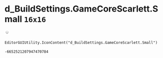 # d_BuildSettings.GameCoreScarlett.Small `16x16`
<img src="/img/d_BuildSettings.GameCoreScarlett.Small.png" width=16 height=16>

``` CSharp
EditorGUIUtility.IconContent("d_BuildSettings.GameCoreScarlett.Small")
```
```
-6652521207947470784
```
